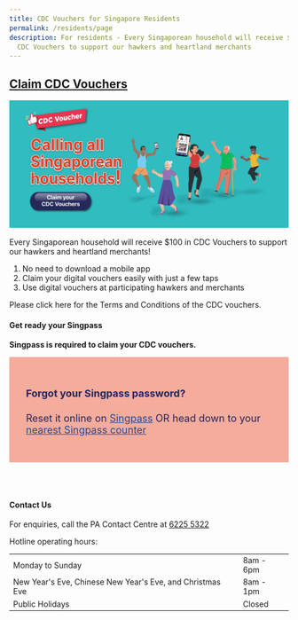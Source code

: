 ```yaml
---
title: CDC Vouchers for Singapore Residents
permalink: /residents/page
description: For residents - Every Singaporean household will receive $100 in
  CDC Vouchers to support our hawkers and heartland merchants
---
```

## [Claim CDC Vouchers](https://signup.redeem.gov.sg/campaign_df2e6812-0192-491e-b1cc-d9887600639e)

[	![Alt text for image on Isomer site](/images/residents/resident-banner.jpg)](https://signup.redeem.gov.sg/campaign_df2e6812-0192-491e-b1cc-d9887600639e)

Every Singaporean household will receive $100 in CDC Vouchers to support our hawkers and heartland merchants!

1. No need to download a mobile app
2. Claim your digital vouchers easily with just a few taps
3. Use digital vouchers at participating hawkers and merchants

Please click here for the Terms and Conditions of the CDC vouchers.


#### Get ready your Singpass
**Singpass is required to claim your CDC vouchers.**

<div style="font-size:18px;color:rgb(37, 36, 92); background-color:#f4ac9c; padding:30px">	
<h4><strong>Forgot your Singpass password?</strong></h4>
<p>Reset it online on <a href="http://www.singpass.gov.sg/singpass/onlineresetpassword/userdetail" style="color:#22499B">Singpass</a> OR head down to your <a href="http://www.singpass.gov.sg/singpass/common/counter" style="color:#22499B">nearest Singpass counter </a></p>
</div>

<br><br>


#### Contact Us

For enquiries, call the PA Contact Centre at <a href="tel:6225 5322">6225 5322</a>

Hotline operating hours:


|  |  |
| -------- | -------- |
| Monday to Sunday | 8am - 6pm |
| New Year's Eve, Chinese New Year's Eve, and Christmas Eve | 8am - 1pm |
| Public Holidays | Closed |